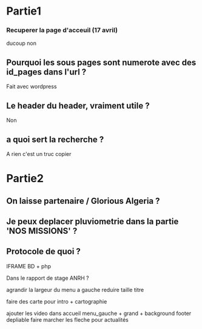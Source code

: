 # Partie1
### Recuperer la page d'acceuil (17 avril)
ducoup non 

## Pourquoi les sous pages sont numerote avec des id_pages dans l'url ?
Fait avec wordpress

## Le header du header, vraiment utile ?
Non

## a quoi sert la recherche ?
A rien c'est un truc copier

# Partie2

## On laisse partenaire / Glorious Algeria ?

## Je peux deplacer pluviometrie dans la partie 'NOS MISSIONS' ?

## Protocole de quoi ?















IFRAME
BD + php



Dans le rapport de stage ANRH ?


agrandir la largeur du menu a gauche
reduire taille titre


faire des carte pour intro + cartographie

ajouter les video dans accueil
menu_gauche + grand + background
footer depliable
faire marcher les fleche  pour actualités